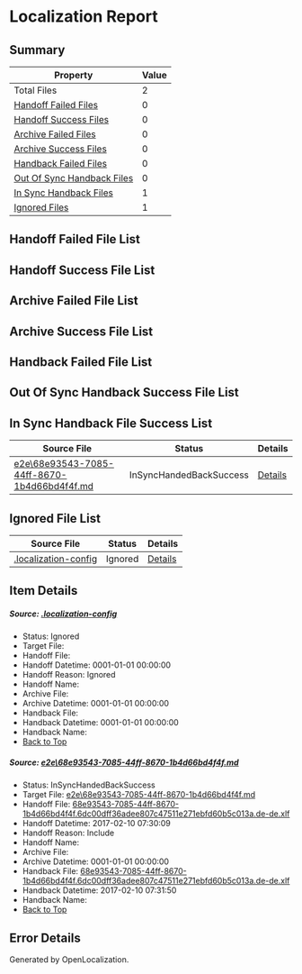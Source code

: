 # <a name='report-top'></a> Localization Report

## Summary
 Property | Value 
 -------- | ----- 
 Total Files | 2
[ Handoff Failed Files ](#handoff-failed-list)| 0
[ Handoff Success Files ](#handoff-success-list)| 0
[ Archive Failed Files ](#archive-failed-list)| 0
[ Archive Success Files ](#archive-success-list)| 0
[ Handback Failed Files ](#handback-failed-list)| 0
[ Out Of Sync Handback Files ](#outofsync-handback-success-list)| 0
[ In Sync Handback Files ](#insync-handback-success-list)| 1
[ Ignored Files ](#ignored-list)| 1

## <a name='handoff-failed-list'></a> Handoff Failed File List

## <a name='handoff-success-list'></a> Handoff Success File List

## <a name='archive-failed-list'></a> Archive Failed File List

## <a name='archive-success-list'></a> Archive Success File List

## <a name='handback-failed-list'></a> Handback Failed File List

## <a name='outofsync-handback-success-list'></a> Out Of Sync Handback Success File List

## <a name='insync-handback-success-list'></a> In Sync Handback File Success List
 Source File | Status | Details 
 ----------- | ------ | ------- 
 [e2e\68e93543-7085-44ff-8670-1b4d66bd4f4f.md](https://github.com/OpenLocalizationTestOrg/ol-test0/blob/0f665d099d04b5d8a45f082eb5335899f77b2133/e2e/68e93543-7085-44ff-8670-1b4d66bd4f4f.md) | InSyncHandedBackSuccess | [Details](#c4c602662534e477eb441169f9ca19a6531718301)

## <a name='ignored-list'></a> Ignored File List
 Source File | Status | Details 
 ----------- | ------ | ------- 
 [.localization-config](https://github.com/OpenLocalizationTestOrg/ol-test0/blob/0f665d099d04b5d8a45f082eb5335899f77b2133/.localization-config) | Ignored | [Details](#cb0632cf59c1387fc1742bfb9fa3c47f87e2e5c90)

## Item Details
##### <a name='cb0632cf59c1387fc1742bfb9fa3c47f87e2e5c90'></a> Source: [.localization-config](https://github.com/OpenLocalizationTestOrg/ol-test0/blob/0f665d099d04b5d8a45f082eb5335899f77b2133/.localization-config)
* Status: Ignored
* Target File: 
* Handoff File: 
* Handoff Datetime: 0001-01-01 00:00:00
* Handoff Reason: Ignored
* Handoff Name: 
* Archive File: 
* Archive Datetime: 0001-01-01 00:00:00
* Handback File: 
* Handback Datetime: 0001-01-01 00:00:00
* Handback Name: 
* [Back to Top](#report-top)

##### <a name='c4c602662534e477eb441169f9ca19a6531718301'></a> Source: [e2e\68e93543-7085-44ff-8670-1b4d66bd4f4f.md](https://github.com/OpenLocalizationTestOrg/ol-test0/blob/0f665d099d04b5d8a45f082eb5335899f77b2133/e2e/68e93543-7085-44ff-8670-1b4d66bd4f4f.md)
* Status: InSyncHandedBackSuccess
* Target File: [e2e\68e93543-7085-44ff-8670-1b4d66bd4f4f.md](https://github.com/OpenLocalizationTestOrg/ol-test0-dede/blob/e385b88a241956371346ed50c8313f65056410d5/e2e/68e93543-7085-44ff-8670-1b4d66bd4f4f.md)
* Handoff File: [68e93543-7085-44ff-8670-1b4d66bd4f4f.6dc00dff36adee807c47511e271ebfd60b5c013a.de-de.xlf](https://github.com/OpenLocalizationTestOrg/ol-test0-handoff/blob/37653093c23fc658454beb176c673fb13a6e8f3f/ol-handoff/OpenLocalizationTestOrg/ol-test0-dede/shujia/ht/68e93543-7085-44ff-8670-1b4d66bd4f4f.6dc00dff36adee807c47511e271ebfd60b5c013a.de-de.xlf)
* Handoff Datetime: 2017-02-10 07:30:09
* Handoff Reason: Include
* Handoff Name: 
* Archive File: 
* Archive Datetime: 0001-01-01 00:00:00
* Handback File: [68e93543-7085-44ff-8670-1b4d66bd4f4f.6dc00dff36adee807c47511e271ebfd60b5c013a.de-de.xlf](https://github.com/OpenLocalizationTestOrg/ol-test0-handback/blob/cf9d801d363009ec2d1b59e55b31aa48064f2368/ol-handback/OpenLocalizationTestOrg/ol-test0-dede/shujia/ht/68e93543-7085-44ff-8670-1b4d66bd4f4f.6dc00dff36adee807c47511e271ebfd60b5c013a.de-de.xlf)
* Handback Datetime: 2017-02-10 07:31:50
* Handback Name: 
* [Back to Top](#report-top)


## Error Details

Generated by OpenLocalization.
